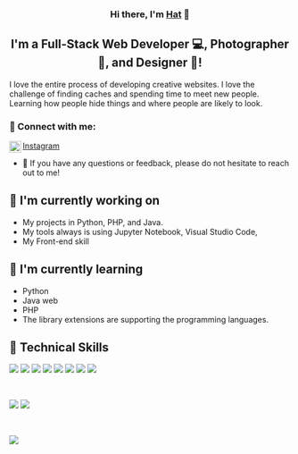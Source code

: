 <h3 align="center">
Hi there, I'm <a href="https://www.facebook.com/profile.php?id=100035508373396" target="_blank" rel="noreferrer">Hat</a> 👋
</h3>

<h2 align="center">
I'm a Full-Stack Web Developer 💻, Photographer 📸, and Designer 🎨!
</h2> 

I love the entire process of developing creative websites. I love the challenge of finding caches and spending time to meet new people. Learning how people hide things and where people are likely to look.

### 🤝 Connect with me:
<a href="https://www.instagram.com/hathat.particle/"><img align="left" src="https://raw.githubusercontent.com/yushi1007/yushi1007/main/images/instagram.svg" alt="SAMUEL | Instagram" width="21px"/>Instagram</a>
</br>
- 💬 If you have any questions or feedback, please do not hesitate to reach out to me!

## 🔭 I'm currently working on

- My projects in Python, PHP, and Java.
- My tools always is using Jupyter Notebook, Visual Studio Code, 
- My Front-end skill

## 🌱 I'm currently learning

- Python
- Java web
- PHP
- The library extensions are supporting the programming languages.

## 💼 Technical Skills

![](https://img.shields.io/badge/Code-React-informational?style=flat&logo=react&color=61DAFB)
![](https://img.shields.io/badge/Code-JavaScript-informational?style=flat&logo=javascript&color=F7DF1E)
![](https://img.shields.io/badge/Code-Python-informational?style=flat&logo=python&color=3776AB")
![](https://img.shields.io/badge/Code-Java-informational?style=flat&logo=java&color=007396")
![](https://img.shields.io/badge/Code-PHP-informational?style=flat&logo=php&color=777BB4")
![](https://img.shields.io/badge/Code-HTML5-informational?style=flat&logo=html5&color=E34F26")
![](https://img.shields.io/badge/Database-SQL_Server-informational?style=flat&logo=microsoft-sql-server&color=CC2927")
![](https://img.shields.io/badge/Database-phpMyAdmin-informational?style=flat&logo=phpmyadmin&color=4479A1")

</br>

![](https://img.shields.io/badge/Style-Bootstrap-informational?style=flat&logo=Bootstrap&color=7952B3)
![](https://img.shields.io/badge/Style-CSS3-informational?style=flat&logo=CSS3&color=1572B6)



</br>

![](https://img.shields.io/badge/Tools-Figma-informational?style=flat&logo=Figma&color=F24E1E)

